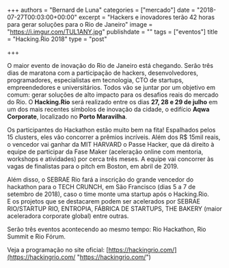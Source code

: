 +++
authors = "Bernard de Luna"
categories = ["mercado"]
date = "2018-07-27T00:03:00+00:00"
excerpt = "Hackers e inovadores terão 42 horas para gerar soluções para o Rio de Janeiro"
image = "https://i.imgur.com/TUL1ANY.jpg"
publishdate = ""
tags = ["eventos"]
title = "Hacking.Rio 2018"
type = "post"

+++

O maior evento de inovação do Rio de Janeiro está chegando. Serão três dias de maratona com a participação de hackers, desenvolvedores, programadores, especialistas em tecnologia, CTO de startups, empreendedores e universitários. Todos vão se juntar por um objetivo em comum: gerar soluções de alto impacto para os desafios reais do mercado do Rio. O **Hacking.Rio** será realizado entre os dias **27, 28 e 29 de julho** em um dos mais recentes símbolos de inovação da cidade, o edifício **Aqwa Corporate**, localizado no **Porto Maravilha**.

Os participantes do Hackathon estão muito bem na fita! Espalhados pelos 15 clusters, eles vão concorrer a prêmios incríveis. Além dos R$ 15mil reais, o vencedor vai ganhar da MIT HARVARD o Passe Hacker, que dá direito à equipe de participar da Fase Maker (aceleração online com mentoria, workshops e atividades) por cerca três meses. A equipe vai concorrer às vagas de finalistas para o pitch em Boston, em abril de 2019.

Além disso, o SEBRAE Rio fará a inscrição do grande vencedor do hackathon para o TECH CRUNCH, em São Francisco (dias 5 a 7 de setembro de 2018), caso o time monte uma startup após o Hacking.Rio. E os projetos que se destacarem podem ser acelerados por SEBRAE RIO/STARTUP RIO, ENTROPIA, FÁBRICA DE STARTUPS, THE BAKERY (maior aceleradora corporate global) entre outras.

Serão três eventos acontecendo ao mesmo tempo: Rio Hackathon, Rio Summit e Rio Fórum.

Veja a programação no site oficial: [https://hackingrio.com/](https://hackingrio.com/ "https://hackingrio.com/")